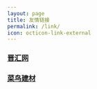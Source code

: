 ```yaml
---
layout: page
title: 友情链接
permalink: /link/
icon: octicon-link-external
---
```


### [晋汇网](http://www.jhw518.com?_blank)

### [菜鸟建材](http://www.cainiaoboon.com?_blank)
